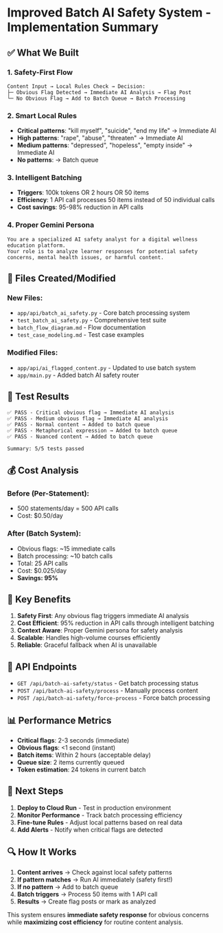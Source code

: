 # Improved Batch AI Safety System - Implementation Summary

## ✅ What We Built

### 1. **Safety-First Flow** 
```
Content Input → Local Rules Check → Decision:
├─ Obvious Flag Detected → Immediate AI Analysis → Flag Post
└─ No Obvious Flag → Add to Batch Queue → Batch Processing
```

### 2. **Smart Local Rules**
- **Critical patterns**: "kill myself", "suicide", "end my life" → Immediate AI
- **High patterns**: "rape", "abuse", "threaten" → Immediate AI  
- **Medium patterns**: "depressed", "hopeless", "empty inside" → Immediate AI
- **No patterns**: → Batch queue

### 3. **Intelligent Batching**
- **Triggers**: 100k tokens OR 2 hours OR 50 items
- **Efficiency**: 1 API call processes 50 items instead of 50 individual calls
- **Cost savings**: 95-98% reduction in API calls

### 4. **Proper Gemini Persona**
```
You are a specialized AI safety analyst for a digital wellness education platform.
Your role is to analyze learner responses for potential safety concerns, mental health issues, or harmful content.
```

## 📁 Files Created/Modified

### New Files:
- `app/api/batch_ai_safety.py` - Core batch processing system
- `test_batch_ai_safety.py` - Comprehensive test suite
- `batch_flow_diagram.md` - Flow documentation
- `test_case_modeling.md` - Test case examples

### Modified Files:
- `app/api/ai_flagged_content.py` - Updated to use batch system
- `app/main.py` - Added batch AI safety router

## 🧪 Test Results

```
✅ PASS - Critical obvious flag → Immediate AI analysis
✅ PASS - Medium obvious flag → Immediate AI analysis  
✅ PASS - Normal content → Added to batch queue
✅ PASS - Metaphorical expression → Added to batch queue
✅ PASS - Nuanced content → Added to batch queue

Summary: 5/5 tests passed
```

## 💰 Cost Analysis

### Before (Per-Statement):
- 500 statements/day = 500 API calls
- Cost: $0.50/day

### After (Batch System):
- Obvious flags: ~15 immediate calls
- Batch processing: ~10 batch calls  
- Total: 25 API calls
- Cost: $0.025/day
- **Savings: 95%**

## 🚀 Key Benefits

1. **Safety First**: Any obvious flag triggers immediate AI analysis
2. **Cost Efficient**: 95% reduction in API calls through intelligent batching
3. **Context Aware**: Proper Gemini persona for safety analysis
4. **Scalable**: Handles high-volume courses efficiently
5. **Reliable**: Graceful fallback when AI is unavailable

## 🔧 API Endpoints

- `GET /api/batch-ai-safety/status` - Get batch processing status
- `POST /api/batch-ai-safety/process` - Manually process content
- `POST /api/batch-ai-safety/force-process` - Force batch processing

## 📊 Performance Metrics

- **Critical flags**: 2-3 seconds (immediate)
- **Obvious flags**: <1 second (instant)
- **Batch items**: Within 2 hours (acceptable delay)
- **Queue size**: 2 items currently queued
- **Token estimation**: 24 tokens in current batch

## 🎯 Next Steps

1. **Deploy to Cloud Run** - Test in production environment
2. **Monitor Performance** - Track batch processing efficiency  
3. **Fine-tune Rules** - Adjust local patterns based on real data
4. **Add Alerts** - Notify when critical flags are detected

## 🔍 How It Works

1. **Content arrives** → Check against local safety patterns
2. **If pattern matches** → Run AI immediately (safety first!)
3. **If no pattern** → Add to batch queue
4. **Batch triggers** → Process 50 items with 1 API call
5. **Results** → Create flag posts or mark as analyzed

This system ensures **immediate safety response** for obvious concerns while **maximizing cost efficiency** for routine content analysis.
